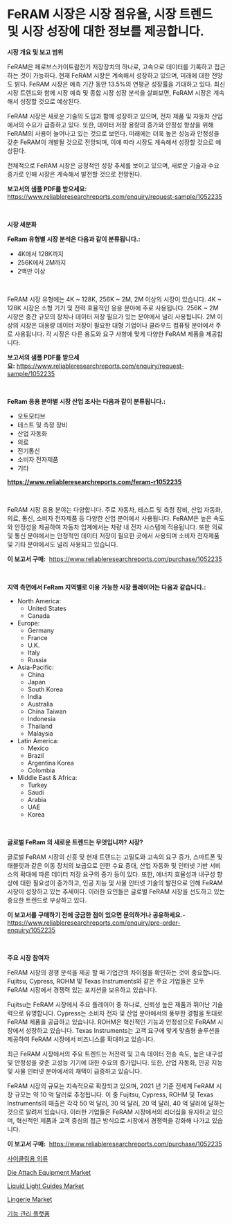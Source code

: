<p><h1>FeRAM 시장은 시장 점유율, 시장 트렌드 및 시장 성장에 대한 정보를 제공합니다.</h1></p><p><strong>시장 개요 및 보고 범위</strong></p>
<p><p>FeRAM은 페로브스카이트람전기 저장장치의 하나로, 고속으로 데이터를 기록하고 접근하는 것이 가능하다. 현재 FeRAM 시장은 계속해서 성장하고 있으며, 미래에 대한 전망도 밝다. FeRAM 시장은 예측 기간 동안 13.5%의 연평균 성장률을 기대하고 있다. 최신 시장 트렌드와 함께 시장 예측 및 종합 시장 성장 분석을 살펴보면, FeRAM 시장은 계속해서 성장할 것으로 예상된다.</p><p>FeRAM 시장은 새로운 기술의 도입과 함께 성장하고 있으며, 전자 제품 및 자동차 산업에서의 수요가 급증하고 있다. 또한, 데이터 저장 용량의 증가와 안정성 향상을 위해 FeRAM의 사용이 늘어나고 있는 것으로 보인다. 미래에는 더욱 높은 성능과 안정성을 갖춘 FeRAM이 개발될 것으로 전망되며, 이에 따라 시장도 계속해서 성장할 것으로 예상된다.</p><p>전체적으로 FeRAM 시장은 긍정적인 성장 추세를 보이고 있으며, 새로운 기술과 수요 증가로 인해 시장은 계속해서 발전할 것으로 전망된다.</p></p>
<p><strong>보고서의 샘플 PDF를 받으세요:</strong> <a href="https://www.reliableresearchreports.com/enquiry/request-sample/1052235">https://www.reliableresearchreports.com/enquiry/request-sample/1052235</a></p>
<p>&nbsp;</p>
<p><strong>시장 세분화</strong></p>
<p><strong>FeRam 유형별 시장 분석은 다음과 같이 분류됩니다.:</strong></p>
<p><ul><li>4K에서 128K까지</li><li>256K에서 2M까지</li><li>2백만 이상</li></ul></p>
<p>&nbsp;</p>
<p><p>FeRAM 시장 유형에는 4K ~ 128K, 256K ~ 2M, 2M 이상의 시장이 있습니다. 4K ~ 128K 시장은 소형 기기 및 전력 효율적인 응용 분야에 주로 사용됩니다. 256K ~ 2M 시장은 중간 규모의 장치나 데이터 저장 필요가 있는 분야에서 널리 사용됩니다. 2M 이상의 시장은 대용량 데이터 저장이 필요한 대형 기업이나 클라우드 컴퓨팅 분야에서 주로 사용됩니다. 각 시장은 다른 용도와 요구 사항에 맞게 다양한 FeRAM 제품을 제공합니다.</p></p>
<p><strong>보고서의 샘플 PDF를 받으세요:</strong>&nbsp;<a href="https://www.reliableresearchreports.com/enquiry/request-sample/1052235">https://www.reliableresearchreports.com/enquiry/request-sample/1052235</a></p>
<p>&nbsp;</p>
<p><strong> FeRam 응용 분야별 시장 산업 조사는 다음과 같이 분류됩니다.:</strong></p>
<p><ul><li>오토모티브</li><li>테스트 및 측정 장비</li><li>산업 자동화</li><li>의료</li><li>전기통신</li><li>소비자 전자제품</li><li>기타</li></ul></p>
<p><strong><a href="https://www.reliableresearchreports.com/feram-r1052235">https://www.reliableresearchreports.com/feram-r1052235</a></strong></p>
<p>&nbsp;</p>
<p><p>FeRAM 시장 응용 분야는 다양합니다. 주로 자동차, 테스트 및 측정 장비, 산업 자동화, 의료, 통신, 소비자 전자제품 등 다양한 산업 분야에서 사용됩니다. FeRAM은 높은 속도와 안정성을 제공하여 자동차 업계에서는 차량 내 전자 시스템에 적용됩니다. 또한 의료 및 통신 분야에서는 안정적인 데이터 저장이 필요한 곳에서 사용되며 소비자 전자제품 및 기타 분야에서도 널리 사용되고 있습니다.</p></p>
<p><strong>이 보고서 구매:</strong>&nbsp; <a href="https://www.reliableresearchreports.com/purchase/1052235">https://www.reliableresearchreports.com/purchase/1052235</a></p>
<p>&nbsp;</p>
<p><strong>지역 측면에서 FeRam 지역별로 이용 가능한 시장 플레이어는 다음과 같습니다.:</strong></p>
<p><ul>
    <li>
        North America:
        <ul>
            <li>United States</li>
            <li>Canada</li>
        </ul>
    </li>
    <li>
        Europe:
        <ul>
            <li>Germany</li>
            <li>France</li>
            <li>U.K.</li>
            <li>Italy</li>
            <li>Russia</li>
        </ul>
    </li>
    <li>
        Asia-Pacific:
        <ul>
            <li>China</li>
            <li>Japan</li>
            <li>South Korea</li>
            <li>India</li>
            <li>Australia</li>
            <li>China Taiwan</li>
            <li>Indonesia</li>
            <li>Thailand</li>
            <li>Malaysia</li>
        </ul>
    </li>
    <li>
        Latin America:
        <ul>
            <li>Mexico</li>
            <li>Brazil</li>
            <li>Argentina Korea</li>
            <li>Colombia</li>
        </ul>
    </li>
    <li>
        Middle East & Africa:
        <ul>
            <li>Turkey</li>
            <li>Saudi</li>
            <li>Arabia</li>
            <li>UAE</li>
            <li>Korea</li>
        </ul>
    </li>
    </ul></p>
<p>&nbsp;</p>
<p><strong>글로벌 FeRam 의 새로운 트렌드는 무엇입니까? 시장?</strong></p>
<p><p>글로벌 FeRAM 시장의 신흥 및 현재 트렌드는 고밀도와 고속의 요구 증가, 스마트폰 및 태블릿과 같은 이동 장치의 보급으로 인한 수요 증대, 산업 자동화 및 인터넷 기반 서비스의 확대에 따른 데이터 저장 요구의 증가 등이 있다. 또한, 에너지 효율성과 내구성 향상에 대한 필요성이 증가하고, 인공 지능 및 사물 인터넷 기술의 발전으로 인해 FeRAM 시장이 성장하고 있는 추세이다. 이러한 요인들은 글로벌 FeRAM 시장을 선도하고 있는 중요한 트렌드로 부상하고 있다.</p></p>
<p><strong>이 보고서를 구매하기 전에 궁금한 점이 있으면 문의하거나 공유하세요.</strong>- <a href="https://www.reliableresearchreports.com/enquiry/pre-order-enquiry/1052235">https://www.reliableresearchreports.com/enquiry/pre-order-enquiry/1052235</a></p>
<p>&nbsp;</p>
<p><strong>주요 시장 참여자</strong></p>
<p><p>FeRAM 시장의 경쟁 분석을 제공 할 때 기업간의 차이점을 확인하는 것이 중요합니다. Fujitsu, Cypress, ROHM 및 Texas Instruments와 같은 주요 기업들은 모두 FeRAM 시장에서 경쟁력 있는 포지션을 보유하고 있습니다.</p><p>Fujitsu는 FeRAM 시장에서 주요 플레이어 중 하나로, 신뢰성 높은 제품과 뛰어난 기술력으로 유명합니다. Cypress는 소비자 전자 및 산업 분야에서의 풍부한 경험을 토대로 FeRAM 제품을 공급하고 있습니다. ROHM은 혁신적인 기능과 안정성으로 FeRAM 시장에서 성장하고 있습니다. Texas Instruments는 고객 요구에 맞게 맞춤형 솔루션을 제공하여 FeRAM 시장에서 비즈니스를 확대하고 있습니다.</p><p>최근 FeRAM 시장에서의 주요 트렌드는 저전력 및 고속 데이터 전송 속도, 높은 내구성 및 안정성을 갖춘 고성능 기기에 대한 수요의 증가입니다. 또한, 산업 자동화, 인공 지능 및 사물 인터넷 분야에서의 채택이 급증하고 있습니다.</p><p>FeRAM 시장의 규모는 지속적으로 확장되고 있으며, 2021 년 기준 전세계 FeRAM 시장 규모는 약 10 억 달러로 추정됩니다. 이 중 Fujitsu, Cypress, ROHM 및 Texas Instruments의 매출은 각각 50 억 달러, 30 억 달러, 20 억 달러, 40 억 달러에 달하는 것으로 알려져 있습니다. 이러한 기업들은 FeRAM 시장에서의 리더십을 유지하고 있으며, 혁신적인 제품과 고객 중심의 접근 방식으로 시장에서 경쟁력을 강화해 나가고 있습니다.</p></p>
<p><strong>이 보고서 구매:</strong>&nbsp;&nbsp;<a href="https://www.reliableresearchreports.com/purchase/1052235">https://www.reliableresearchreports.com/purchase/1052235</a></p>
<p><p><a href="https://medium.com/@evo032/%EC%82%AC%EC%9D%B4%ED%81%B4%EB%A7%81-%EC%9D%98%EB%B3%B5-%EC%8B%9C%EC%9E%A5-%EC%8B%9C%EC%9E%A5-cagr-%EC%8B%9C%EC%9E%A5-%EB%8F%99%ED%96%A5-%EB%B0%8F-%EC%84%B1%EC%9E%A5-%EC%A0%84%EB%9E%B5%EC%97%90-%EB%8C%80%ED%95%9C-%ED%86%B5%EC%B0%B0%EB%A0%A5-9ca2c99394b8">사이클링용 의류</a></p><p><a href="https://github.com/ChiragRP21/Market-Research-Report-List-4/blob/main/die-attach-equipment-market.md">Die Attach Equipment Market</a></p><p><a href="https://www.linkedin.com/pulse/liquid-light-guides-market-analysis-sze-forecasted-period-rnbyc?trackingId=YrgVE3kaK3bCsBt2YQfdWw%3D%3D">Liquid Light Guides Market</a></p><p><a href="https://www.linkedin.com/pulse/lingerienbspmarket-focuses-market-share-size-projected-forecast-dxamf?trackingId=X%2FVX9PzagZAr85uIIgB%2FGw%3D%3D">Lingerie Market</a></p><p><a href="https://medium.com/@verniemorar2023/%ED%8A%B9%EC%A7%95-%EA%B4%80%EB%A6%AC-%ED%94%8C%EB%9E%AB%ED%8F%BC-%EC%8B%9C%EC%9E%A5-%EB%B6%84%EC%84%9D-cagr-%EC%8B%9C%EC%9E%A5-%EC%84%B8%EB%B6%84%ED%99%94-%EB%B0%8F-%EA%B8%80%EB%A1%9C%EB%B2%8C-%EC%82%B0%EC%97%85-%EA%B0%9C%EC%9A%94-d79623ada466">기능 관리 플랫폼</a></p></p>